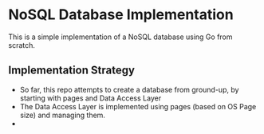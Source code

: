 # NoSQL Database Implementation

This is a simple implementation of a NoSQL database using Go from scratch.

## Implementation Strategy
- So far, this repo attempts to create a database from ground-up, by starting with pages and Data Access Layer
- The Data Access Layer is implemented using pages (based on OS Page size) and managing them.
- 